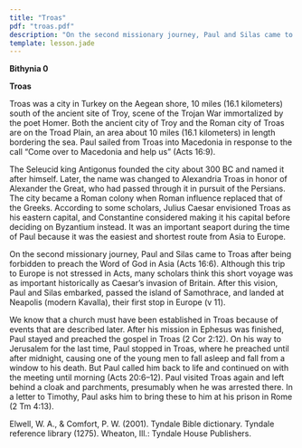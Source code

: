 ```yaml
---
title: "Troas"
pdf: "troas.pdf"
description: "On the second missionary journey, Paul and Silas came to Troas after being forbidden to preach the Word of God in Asia (Acts 16:6)."
template: lesson.jade
---
```



**Bithynia 0**

**Troas**

Troas was a city in Turkey on the Aegean shore, 10 miles (16.1
kilometers) south of the ancient site of Troy, scene of the Trojan War
immortalized by the poet Homer. Both the ancient city of Troy and the
Roman city of Troas are on the Troad Plain, an area about 10 miles (16.1
kilometers) in length bordering the sea. Paul sailed from Troas into
Macedonia in response to the call “Come over to Macedonia and help us”
(Acts 16:9).

The Seleucid king Antigonus founded the city about 300 BC and named it
after himself. Later, the name was changed to Alexandria Troas in honor
of Alexander the Great, who had passed through it in pursuit of the
Persians. The city became a Roman colony when Roman influence replaced
that of the Greeks. According to some scholars, Julius Caesar envisioned
Troas as his eastern capital, and Constantine considered making it his
capital before deciding on Byzantium instead. It was an important
seaport during the time of Paul because it was the easiest and shortest
route from Asia to Europe.

On the second missionary journey, Paul and Silas came to Troas after
being forbidden to preach the Word of God in Asia (Acts 16:6). Although
this trip to Europe is not stressed in Acts, many scholars think this
short voyage was as important historically as Caesar’s invasion of
Britain. After this vision, Paul and Silas embarked, passed the island
of Samothrace, and landed at Neapolis (modern Kavalla), their first stop
in Europe (v 11).

We know that a church must have been established in Troas because of
events that are described later. After his mission in Ephesus was
finished, Paul stayed and preached the gospel in Troas (2 Cor 2:12). On
his way to Jerusalem for the last time, Paul stopped in Troas, where he
preached until after midnight, causing one of the young men to fall
asleep and fall from a window to his death. But Paul called him back to
life and continued on with the meeting until morning (Acts 20:6–12).
Paul visited Troas again and left behind a cloak and parchments,
presumably when he was arrested there. In a letter to Timothy, Paul asks
him to bring these to him at his prison in Rome (2 Tm 4:13).

Elwell, W. A., & Comfort, P. W. (2001). Tyndale Bible dictionary.
Tyndale reference library (1275). Wheaton, Ill.: Tyndale House
Publishers.

